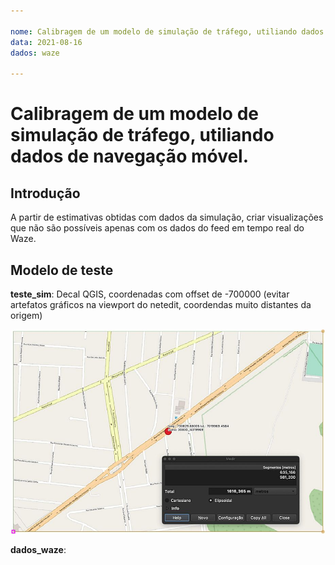 ```yaml
---

nome: Calibragem de um modelo de simulação de tráfego, utiliando dados de navegação móvel.
data: 2021-08-16
dados: waze

---
```


# Calibragem de um modelo de simulação de tráfego, utiliando dados de navegação móvel.

## Introdução

A partir de estimativas obtidas com dados da simulação, criar visualizações que não são possíveis apenas com os dados do feed em tempo real do Waze.

## Modelo de teste

**teste_sim**: Decal QGIS, coordenadas com offset de -700000 (evitar artefatos gráficos na viewport do netedit, coordendas muito distantes da origem)

![fundo_qgis_osm](imgs/testeQGIS_base.jpg)

**dados_waze**:
